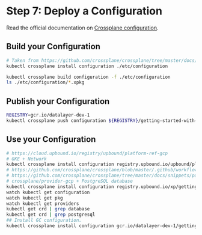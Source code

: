 # Step 7: Deploy a Configuration

Read the official documentation on [Crossplane configuration](https://crossplane.github.io/docs/v1.2/getting-started/create-configuration.html).

## Build your Configuration

```bash
# Taken from https://github.com/crossplane/crossplane/tree/master/docs/snippets/package/gcp
kubectl crossplane install configuration ./etc/configuration
```

```bash
kubectl crossplane build configuration -f ./etc/configuration
ls ./etc/configuration/*.xpkg
```

## Publish your Configuration

```bash
REGISTRY=gcr.io/datalayer-dev-1
kubectl crossplane push configuration ${REGISTRY}/getting-started-with-gcp:master
```

## Use your Configuration

```bash
# https://cloud.upbound.io/registry/upbound/platform-ref-gcp
# GKE + Network
kubectl crossplane install configuration registry.upbound.io/upbound/platform-ref-gcp:v0.0.2
# https://github.com/crossplane/crossplane/blob/master/.github/workflows/configurations.yml
# https://github.com/crossplane/crossplane/tree/master/docs/snippets/package/gcp
# crossplane/provider-gcp + PostgreSQL database
kubectl crossplane install configuration registry.upbound.io/xp/getting-started-with-gcp
watch kubectl get configuration
watch kubectl get pkg
watch kubectl get providers
kubectl get crd | grep database
kubectl get crd | grep postgresql
## Install GC configuration.
kubectl crossplane install configuration gcr.io/datalayer-dev-1/getting-started-with-gcp:master
```
